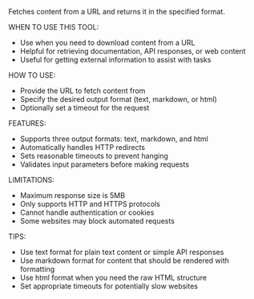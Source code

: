 Fetches content from a URL and returns it in the specified format.

WHEN TO USE THIS TOOL:

- Use when you need to download content from a URL
- Helpful for retrieving documentation, API responses, or web content
- Useful for getting external information to assist with tasks

HOW TO USE:

- Provide the URL to fetch content from
- Specify the desired output format (text, markdown, or html)
- Optionally set a timeout for the request

FEATURES:

- Supports three output formats: text, markdown, and html
- Automatically handles HTTP redirects
- Sets reasonable timeouts to prevent hanging
- Validates input parameters before making requests

LIMITATIONS:

- Maximum response size is 5MB
- Only supports HTTP and HTTPS protocols
- Cannot handle authentication or cookies
- Some websites may block automated requests

TIPS:

- Use text format for plain text content or simple API responses
- Use markdown format for content that should be rendered with formatting
- Use html format when you need the raw HTML structure
- Set appropriate timeouts for potentially slow websites
